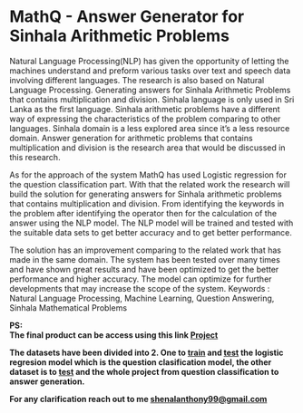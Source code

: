 <h1>MathQ - Answer Generator for Sinhala Arithmetic Problems</h1>

Natural Language Processing(NLP) has given the opportunity of letting the machines understand and preform various tasks over text and speech data involving different languages. The research is also based on Natural Language Processing. Generating answers for Sinhala Arithmetic Problems that contains multiplication and division. Sinhala language is only used in Sri Lanka as the first language. Sinhala arithmetic problems have a different way of expressing the characteristics of the problem comparing to other languages. Sinhala domain is a less explored area since it’s a less resource domain. Answer generation for arithmetic problems that contains multiplication and division is the research area that would be discussed in this research.

As for the approach of the system MathQ has used Logistic regression for the question classification part. With that the related work the research will build the solution for generating answers for Sinhala arithmetic problems that contains multiplication and division. From identifying the keywords in the problem after identifying the operator then for the calculation of the answer using the NLP model. The NLP model will be trained and tested with the suitable data sets to get better accuracy and to get better performance.

The solution has an improvement comparing to the related work that has made in the same domain. The system has been tested over many times and have shown great results and have been optimized to get the better performance and higher accuracy. The model can optimize for further developments that may increase the scope of the system. Keywords : Natural Language Processing, Machine Learning, Question Answering, Sinhala Mathematical Problems

<strong>PS:<strong> </br>
The final product can be access using this link <a href="https://github.com/SHENAL1/Sinhala-Mathematical-Question-Answering-System---FYP/tree/main/Frontend"> Project</a>

The datasets have been divided into 2. One to <a href="https://github.com/SHENAL1/Sinhala-Mathematical-Question-Answering-System---FYP/blob/main/Frontend/Dataset/Label_Questions_Train.csv">train</a> and <a href="https://github.com/SHENAL1/Sinhala-Mathematical-Question-Answering-System---FYP/blob/main/Frontend/Dataset/Label_Questions_Test.csv">test</a> the logistic regresion model which is the question clasification model, the other dataset is to <a href="https://github.com/SHENAL1/Sinhala-Mathematical-Question-Answering-System---FYP/blob/main/Frontend/Dataset/DataSetShuffled.csv">test</a> and  the whole project from question classification to answer generation.

For any clarification reach out to me <a mailto="shenalanthony99@gmail.com">shenalanthony99@gmail.com</a>



